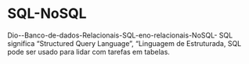 # SQL-NoSQL

Dio--Banco-de-dados-Relacionais-SQL-eno-relacionais-NoSQL-
SQL significa “Structured Query Language”, “Linguagem de Estruturada, SQL pode ser usado para lidar com tarefas em tabelas.
